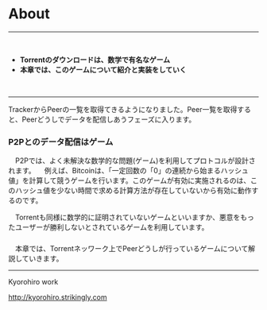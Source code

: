 # About
<hr>
<br>

* **Torrentのダウンロードは、数学で有名なゲーム**
* **本章では、このゲームについて紹介と実装をしていく**

<br>
<hr>

TrackerからPeerの一覧を取得てきるようになりました。Peer一覧を取得すると、Peerどうしでデータを配信しあうフェーズに入ります。


### P2Pとのデータ配信はゲーム

　P2Pでは、よく未解決な数学的な問題(ゲーム)を利用してプロトコルが設計されます。
　例えば、Bitcoinは、「一定回数の「0」の連続から始まるハッシュ値」を計算して競うゲームを行います。このゲームが有効に実施されるのは、このハッシュ値を少ない時間で求める計算方法が存在していないから有効に動作するのです。


　Torrentも同様に数学的に証明されていないゲームといいますか、悪意をもったユーザーが勝利しないとされているゲームを利用しています。

### 



　本章では、Torrentネッワーク上でPeerどうしが行っているゲームについて解説していきます。




-------
Kyorohiro work

http://kyorohiro.strikingly.com

